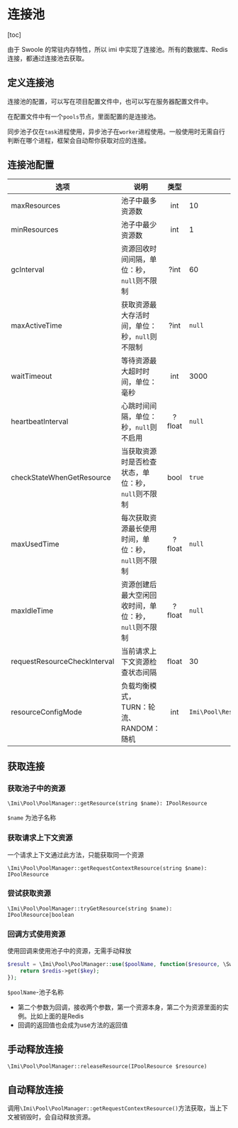 # 连接池

[toc]

由于 Swoole 的常驻内存特性，所以 imi 中实现了连接池。所有的数据库、Redis连接，都通过连接池去获取。

## 定义连接池

连接池的配置，可以写在项目配置文件中，也可以写在服务器配置文件中。

在配置文件中有一个`pools`节点，里面配置的是连接池。

同步池子仅在`task`进程使用，异步池子在`worker`进程使用。一般使用时无需自行判断在哪个进程，框架会自动帮你获取对应的连接。

## 连接池配置

| 选项                         | 说明                                                 | 类型   | 默认值                              |
|------------------------------|------------------------------------------------------|:------:|-------------------------------------|
| maxResources                 | 池子中最多资源数                                     | int    | 10                                  |
| minResources                 | 池子中最少资源数                                     | int    | 1                                   |
| gcInterval                   | 资源回收时间间隔，单位：秒，`null`则不限制           | ?int   | 60                                  |
| maxActiveTime                | 获取资源最大存活时间，单位：秒，`null`则不限制       | ?int   | `null`                              |
| waitTimeout                  | 等待资源最大超时时间，单位：毫秒                     | int    | 3000                                |
| heartbeatInterval            | 心跳时间间隔，单位：秒，`null`则不启用               | ?float | `null`                              |
| checkStateWhenGetResource    | 当获取资源时是否检查状态，单位：秒，`null`则不限制   | bool   | `true`                              |
| maxUsedTime                  | 每次获取资源最长使用时间，单位：秒，`null`则不限制   | ?float | `null`                              |
| maxIdleTime                  | 资源创建后最大空闲回收时间，单位：秒，`null`则不限制 | ?float | `null`                              |
| requestResourceCheckInterval | 当前请求上下文资源检查状态间隔                       | float  | 30                                  |
| resourceConfigMode           | 负载均衡模式，TURN：轮流、RANDOM：随机               | int    | `Imi\Pool\ResourceConfigMode::TURN` |

## 获取连接

### 获取池子中的资源

`\Imi\Pool\PoolManager::getResource(string $name): IPoolResource`

`$name` 为池子名称

### 获取请求上下文资源

一个请求上下文通过此方法，只能获取同一个资源

`\Imi\Pool\PoolManager::getRequestContextResource(string $name): IPoolResource`

### 尝试获取资源

`\Imi\Pool\PoolManager::tryGetResource(string $name): IPoolResource|boolean`

### 回调方式使用资源

使用回调来使用池子中的资源，无需手动释放

```php
$result = \Imi\Pool\PoolManager::use($poolName, function($resource, \Swoole\Coroutine\Redis $redis) use($key){
    return $redis->get($key);
});
```

`$poolName`-池子名称

- 第二个参数为回调，接收两个参数，第一个资源本身，第二个为资源里面的实例。比如上面的是Redis
- 回调的返回值也会成为use方法的返回值

## 手动释放连接

`\Imi\Pool\PoolManager::releaseResource(IPoolResource $resource)`

## 自动释放连接

调用`\Imi\Pool\PoolManager::getRequestContextResource()`方法获取，当上下文被销毁时，会自动释放资源。
